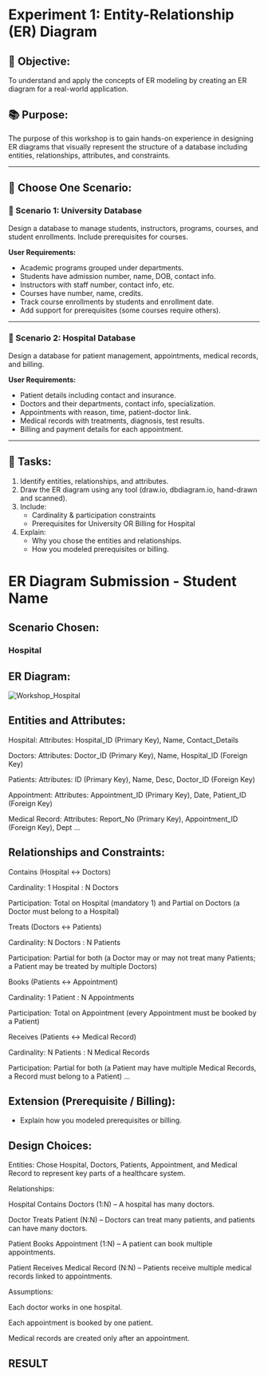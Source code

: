 # Experiment 1: Entity-Relationship (ER) Diagram

## 🎯 Objective:
To understand and apply the concepts of ER modeling by creating an ER diagram for a real-world application.

## 📚 Purpose:
The purpose of this workshop is to gain hands-on experience in designing ER diagrams that visually represent the structure of a database including entities, relationships, attributes, and constraints.

---

## 🧪 Choose One Scenario:

### 🔹 Scenario 1: University Database
Design a database to manage students, instructors, programs, courses, and student enrollments. Include prerequisites for courses.

**User Requirements:**
- Academic programs grouped under departments.
- Students have admission number, name, DOB, contact info.
- Instructors with staff number, contact info, etc.
- Courses have number, name, credits.
- Track course enrollments by students and enrollment date.
- Add support for prerequisites (some courses require others).

---

### 🔹 Scenario 2: Hospital Database
Design a database for patient management, appointments, medical records, and billing.

**User Requirements:**
- Patient details including contact and insurance.
- Doctors and their departments, contact info, specialization.
- Appointments with reason, time, patient-doctor link.
- Medical records with treatments, diagnosis, test results.
- Billing and payment details for each appointment.

---

## 📝 Tasks:
1. Identify entities, relationships, and attributes.
2. Draw the ER diagram using any tool (draw.io, dbdiagram.io, hand-drawn and scanned).
3. Include:
   - Cardinality & participation constraints
   - Prerequisites for University OR Billing for Hospital
4. Explain:
   - Why you chose the entities and relationships.
   - How you modeled prerequisites or billing.

# ER Diagram Submission - Student Name

## Scenario Chosen:

### Hospital

## ER Diagram:

![Workshop_Hospital](https://github.com/user-attachments/assets/546f1822-55e9-42e6-9751-f3395d4863a4)

## Entities and Attributes:
Hospital:
Attributes: Hospital_ID (Primary Key), Name, Contact_Details

Doctors:
Attributes: Doctor_ID (Primary Key), Name, Hospital_ID (Foreign Key)

Patients:
Attributes: ID (Primary Key), Name, Desc, Doctor_ID (Foreign Key)

Appointment:
Attributes: Appointment_ID (Primary Key), Date, Patient_ID (Foreign Key)

Medical Record:
Attributes: Report_No (Primary Key), Appointment_ID (Foreign Key), Dept
...

## Relationships and Constraints:
Contains (Hospital ↔ Doctors)

Cardinality: 1 Hospital : N Doctors

Participation: Total on Hospital (mandatory 1) and Partial on Doctors (a Doctor must belong to a Hospital)

Treats (Doctors ↔ Patients)

Cardinality: N Doctors : N Patients

Participation: Partial for both (a Doctor may or may not treat many Patients; a Patient may be treated by multiple Doctors)

Books (Patients ↔ Appointment)

Cardinality: 1 Patient : N Appointments

Participation: Total on Appointment (every Appointment must be booked by a Patient)

Receives (Patients ↔ Medical Record)

Cardinality: N Patients : N Medical Records

Participation: Partial for both (a Patient may have multiple Medical Records, a Record must belong to a Patient)
...

## Extension (Prerequisite / Billing):
- Explain how you modeled prerequisites or billing.

## Design Choices:
Entities:
Chose Hospital, Doctors, Patients, Appointment, and Medical Record to represent key parts of a healthcare system.

Relationships:

Hospital Contains Doctors (1:N) – A hospital has many doctors.

Doctor Treats Patient (N:N) – Doctors can treat many patients, and patients can have many doctors.

Patient Books Appointment (1:N) – A patient can book multiple appointments.

Patient Receives Medical Record (N:N) – Patients receive multiple medical records linked to appointments.

Assumptions:

Each doctor works in one hospital.

Each appointment is booked by one patient.

Medical records are created only after an appointment.

## RESULT

